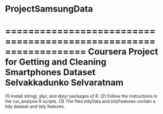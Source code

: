 # ProjectSamsungData
==================================================================
Coursera Project for Getting and Cleaning Smartphones Dataset
Selvakkadunko Selvaratnam
==================================================================
(1) Install stringr, plyr, and dplyr packages of R.
(2) Follow the instructions in the run_analysis R scripts.
(3) The files tidyData and tidyFeatures contain a tidy dataset and tidy features.  
